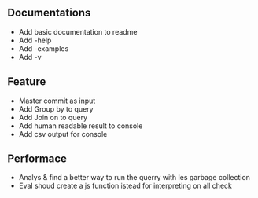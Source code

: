 ## Documentations
- Add basic documentation to readme
- Add -help
- Add -examples
- Add -v

## Feature
- Master commit as input
- Add Group by to query
- Add Join on to query
- Add human readable result to console
- Add csv output for console

## Performace
- Analys & find a better way to run the querry with les garbage collection
- Eval shoud create a js function istead for interpreting on all check